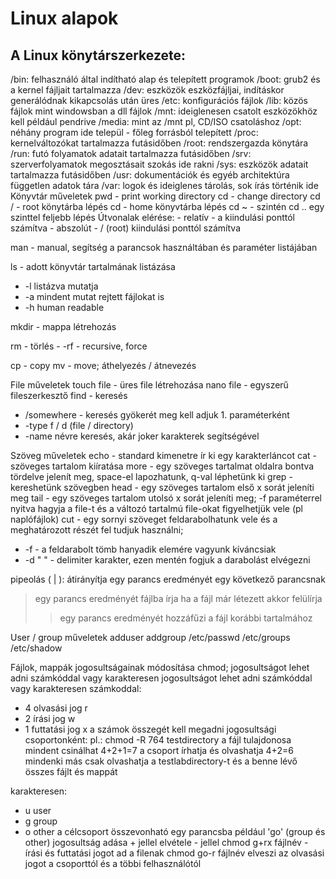 # Linux alapok

## A Linux könytárszerkezete:

/bin: felhasználó által indítható alap és telepített programok
/boot: grub2 és a kernel fájljait tartalmazza
/dev: eszközök eszközfájljai, indításkor generálódnak kikapcsolás után üres
/etc: konfigurációs fájlok
/lib: közös fájlok mint windowsban a dll fájlok
/mnt: ideiglenesen csatolt eszközökhöz kell például pendrive
/media: mint az /mnt pl, CD/ISO csatoláshoz
/opt: néhány program ide települ - főleg forrásból telepített
/proc: kernelváltozókat tartalmazza futásidőben
/root: rendszergazda könytára
/run: futó folyamatok adatait tartalmazza futásidőben
/srv: szerverfolyamatok megosztásait szokás ide rakni
/sys: eszközök adatait tartalmazza futásidőben
/usr: dokumentációk és egyéb architektúra független adatok tára
/var: logok és ideiglenes tárolás, sok írás történik ide
Könyvtár műveletek
pwd - print working directory
cd - change directory
cd / - root könytárba lépés
cd - home könyvtárba lépés
cd ~ - szintén
cd .. egy szinttel feljebb lépés
Útvonalak elérése: - relatív - a kiindulási ponttól számítva - abszolút - / (root) kiindulási ponttól számítva

man - manual, segítség a parancsok használtában és paraméter listájában

ls - adott könyvtár tartalmának listázása
- -l listázva mutatja
- -a mindent mutat rejtett fájlokat is
- -h human readable

mkdir - mappa létrehozás

rm - törlés - -rf - recursive, force

cp - copy
mv - move; áthelyezés / átnevezés

File műveletek
touch file - üres file létrehozása
nano file - egyszerű fileszerkesztő
find - keresés
- /somewhere - keresés gyökerét meg kell adjuk 1. paraméterként
- -type f / d (file / directory)
- -name névre keresés, akár joker karakterek segítségével

Szöveg műveletek
echo - standard kimenetre ír ki egy karakterláncot
cat - szöveges tartalom kiíratása
more - egy szöveges tartalmat oldalra bontva tördelve jelenít meg, space-el lapozhatunk, q-val léphetünk ki
grep - kereshetünk szövegben
head - egy szöveges tartalom első x sorát jeleníti meg
tail - egy szöveges tartalom utolsó x sorát jeleníti meg; -f paraméterrel nyitva hagyja a file-t és a változó tartalmú file-okat figyelhetjük vele (pl naplófájlok)
cut - egy sornyi szöveget feldarabolhatunk vele és a meghatározott részét fel tudjuk használni;
- -f - a feldarabolt tömb hanyadik elemére vagyunk kíváncsiak
- -d " " - delimiter karakter, ezen mentén fogjuk a darabolást elvégezni

pipeolás ( | ): átirányítja egy parancs eredményét egy következő parancsnak

> egy parancs eredményét fájlba írja ha a fájl már létezett akkor felülírja
>> egy parancs eredményét hozzáfűzi a fájl korábbi tartalmához

User / group műveletek
adduser
addgroup
/etc/passwd
/etc/groups
/etc/shadow

Fájlok, mappák jogosultságainak módosítása
chmod; jogosultságot lehet adni számkóddal vagy karakteresen
jogosultságot lehet adni számkóddal vagy karakteresen
számkoddal:
- 4 olvasási jog r
- 2 írási jog w
- 1 futtatási jog x
a számok összegét kell megadni jogosultsági csoportonként:
pl.: chmod -R 764 testdirectory
a fájl tulajdonosa mindent csinálhat 4+2+1=7
a csoport írhatja és olvashatja 4+2=6
mindenki más csak olvashatja a testlabdirectory-t és a benne lévő összes fájlt és mappát

karakteresen:
- u user
- g group
- o other
a célcsoport összevonható egy parancsba például 'go' (group és other)
jogosultság adása + jellel
elvétele - jellel
chmod g+rx fájlnév - írási és futtatási jogot ad a filenak chmod go-r fájlnév elveszi az olvasási jogot a csoporttól és a többi felhasználótól

